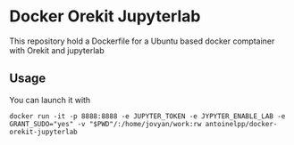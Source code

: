 # Docker Orekit Jupyterlab

This repository hold a Dockerfile for a Ubuntu based docker comptainer with Orekit and jupyterlab

## Usage 

You can launch it with 

```
docker run -it -p 8888:8888 -e JUPYTER_TOKEN -e JYPYTER_ENABLE_LAB -e GRANT_SUDO="yes" -v "$PWD"/:/home/jovyan/work:rw antoinelpp/docker-orekit-jupyterlab 
```


